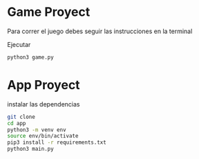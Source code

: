 # Game Proyect 

Para correr el juego debes seguir las instrucciones en la terminal

Ejecutar
```sh
python3 game.py
```
# App Proyect 
instalar las dependencias
```sh
git clone 
cd app
python3 -m venv env
source env/bin/activate
pip3 install -r requirements.txt
python3 main.py
```